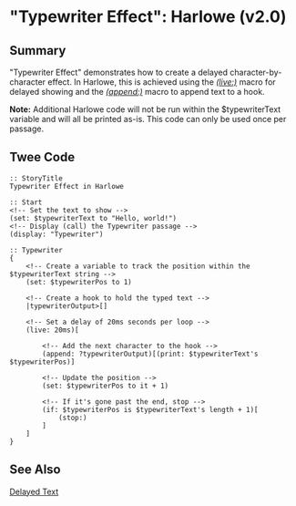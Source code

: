 # "Typewriter Effect": Harlowe (v2.0)

## Summary

"Typewriter Effect" demonstrates how to create a delayed character-by-character effect. In Harlowe, this is achieved using the *[(live:)](https://twine2.neocities.org/#macro_live)* macro for delayed showing and the *[(append:)](https://twine2.neocities.org/#macro_append)* macro to append text to a hook.

<div class="alertbox information"><strong>Note:</strong> Additional Harlowe code will not be run within the $typewriterText variable and will all be printed as-is. This code can only be used once per passage.</div>

## Twee Code

```
:: StoryTitle
Typewriter Effect in Harlowe

:: Start
<!-- Set the text to show -->
(set: $typewriterText to "Hello, world!")
<!-- Display (call) the Typewriter passage -->
(display: "Typewriter")

:: Typewriter
{
	<!-- Create a variable to track the position within the $typewriterText string -->
	(set: $typewriterPos to 1)

	<!-- Create a hook to hold the typed text -->
	|typewriterOutput>[]

	<!-- Set a delay of 20ms seconds per loop -->
	(live: 20ms)[

		<!-- Add the next character to the hook -->
		(append: ?typewriterOutput)[(print: $typewriterText's $typewriterPos)]

		<!-- Update the position -->
		(set: $typewriterPos to it + 1)

		<!-- If it's gone past the end, stop -->
		(if: $typewriterPos is $typewriterText's length + 1)[
			(stop:)
		]
	]
}
```

## See Also

[Delayed Text](../../delayedtext/harlowe/harlowe_delayedtext.md)
